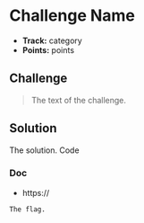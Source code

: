 # Challenge Name

* **Track:** category
* **Points:** points

## Challenge

> The text of 
> the challenge.

## Solution

The solution.
    Code

### Doc

* https://

```
The flag.
```

